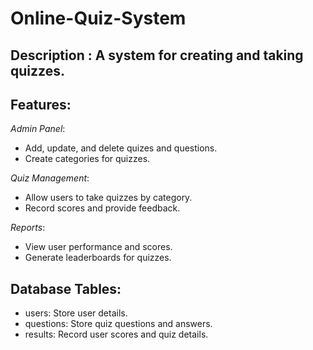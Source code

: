 # Online-Quiz-System

## Description : A system for creating and taking quizzes.  

## Features:  
*Admin Panel*:  
  - Add, update, and delete quizes and  questions.  
  - Create categories for quizzes.

*Quiz Management*:  
  - Allow users to take quizzes by category.  
  - Record scores and provide feedback.  

*Reports*:  
  - View user performance and scores.  
  - Generate leaderboards for quizzes.  

## Database Tables:  
- users: Store user details.  
- questions: Store quiz questions and answers.  
- results: Record user scores and quiz details.  

